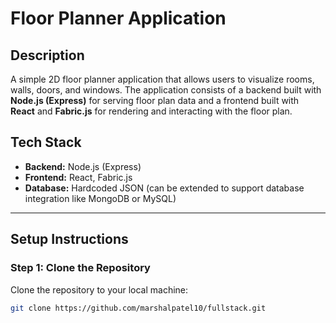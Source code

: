# **Floor Planner Application**

## **Description**
A simple 2D floor planner application that allows users to visualize rooms, walls, doors, and windows. The application consists of a backend built with **Node.js (Express)** for serving floor plan data and a frontend built with **React** and **Fabric.js** for rendering and interacting with the floor plan.

## **Tech Stack**
- **Backend:** Node.js (Express)
- **Frontend:** React, Fabric.js
- **Database:** Hardcoded JSON (can be extended to support database integration like MongoDB or MySQL)

---

## **Setup Instructions**

### **Step 1: Clone the Repository**

Clone the repository to your local machine:

```bash
git clone https://github.com/marshalpatel10/fullstack.git

